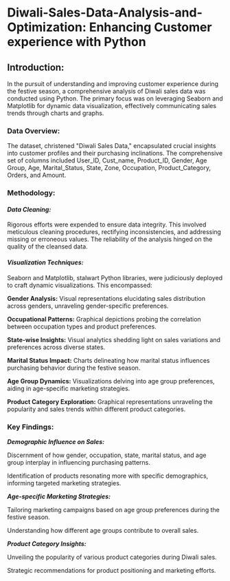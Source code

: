# Diwali-Sales-Data-Analysis-and-Optimization: Enhancing Customer experience with Python

## **Introduction:**
In the pursuit of understanding and improving customer experience during the festive season, a comprehensive analysis of Diwali sales data was conducted using Python. The primary focus was on leveraging Seaborn and Matplotlib for dynamic data visualization, effectively communicating sales trends through charts and graphs.
### **Data Overview:**
The dataset, christened "Diwali Sales Data," encapsulated crucial insights into customer profiles and their purchasing inclinations. The comprehensive set of columns included User_ID, Cust_name, Product_ID, Gender, Age Group, Age, Marital_Status, State, Zone, Occupation, Product_Category, Orders, and Amount.

### **Methodology:**

#### ***Data Cleaning:***

Rigorous efforts were expended to ensure data integrity. This involved meticulous cleaning procedures, rectifying inconsistencies, and addressing missing or erroneous values. The reliability of the analysis hinged on the quality of the cleansed data.

#### ***Visualization Techniques:***

Seaborn and Matplotlib, stalwart Python libraries, were judiciously deployed to craft dynamic visualizations. This encompassed:

**Gender Analysis:** Visual representations elucidating sales distribution across genders, unraveling gender-specific preferences.

**Occupational Patterns:** Graphical depictions probing the correlation between occupation types and product preferences.

**State-wise Insights:** Visual analytics shedding light on sales variations and preferences across diverse states.

**Marital Status Impact:** Charts delineating how marital status influences purchasing behavior during the festive season.

**Age Group Dynamics:** Visualizations delving into age group preferences, aiding in age-specific marketing strategies.

**Product Category Exploration:** Graphical representations unraveling the popularity and sales trends within different product categories.

### **Key Findings:**

***Demographic Influence on Sales:***

Discernment of how gender, occupation, state, marital status, and age group interplay in influencing purchasing patterns.

Identification of products resonating more with specific demographics, informing targeted marketing strategies.

***Age-specific Marketing Strategies:***

Tailoring marketing campaigns based on age group preferences during the festive season.

Understanding how different age groups contribute to overall sales.

***Product Category Insights:***

Unveiling the popularity of various product categories during Diwali sales.

Strategic recommendations for product positioning and marketing efforts.
